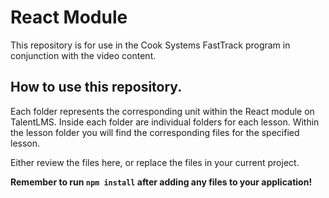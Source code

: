 # React Module


This repository is for use in the Cook Systems FastTrack program in conjunction with the video content.

## How to use this repository.


Each folder represents the corresponding unit within the React module on TalentLMS. Inside each folder are individual folders for each lesson.
Within the lesson folder you will find the corresponding files for the specified lesson.

Either review the files here, or replace the files in your current project. 

**Remember to run ```npm install``` after adding any files to your application!**
